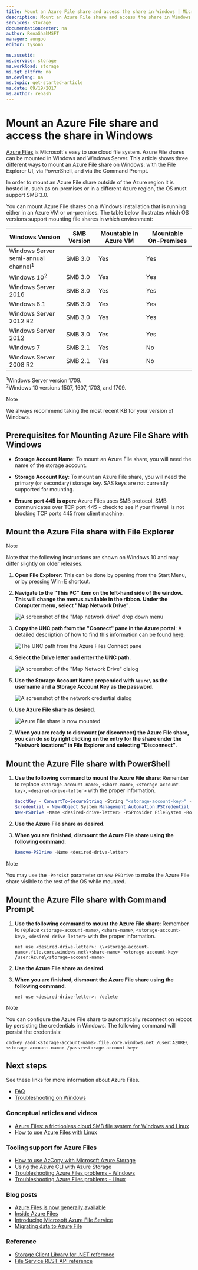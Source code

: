 ```yaml
---
title: Mount an Azure File share and access the share in Windows | Microsoft Docs
description: Mount an Azure File share and access the share in Windows.
services: storage
documentationcenter: na
author: RenaShahMSFT
manager: aungoo
editor: tysonn

ms.assetid: 
ms.service: storage
ms.workload: storage
ms.tgt_pltfrm: na
ms.devlang: na
ms.topic: get-started-article
ms.date: 09/19/2017
ms.author: renash
---
```


# Mount an Azure File share and access the share in Windows
[Azure Files](storage-files-introduction.md) is Microsoft's easy to use cloud file system. Azure File shares can be mounted in Windows and Windows Server. This article shows three different ways to mount an Azure File share on Windows: with the File Explorer UI, via PowerShell, and via the Command Prompt. 

In order to mount an Azure File share outside of the Azure region it is hosted in, such as on-premises or in a different Azure region, the OS must support SMB 3.0. 

You can mount Azure File shares on a Windows installation that is running either in an Azure VM or on-premises. The table below illustrates which OS versions support mounting file shares in which environment:

| Windows Version        | SMB Version | Mountable in Azure VM | Mountable On-Premises |
|------------------------|-------------|-----------------------|----------------------|
| Windows Server semi-annual channel<sup>1</sup> | SMB 3.0 | Yes | Yes |
| Windows 10<sup>2</sup>  | SMB 3.0 | Yes | Yes |
| Windows Server 2016    | SMB 3.0     | Yes                   | Yes                  |
| Windows 8.1            | SMB 3.0     | Yes                   | Yes                  |
| Windows Server 2012 R2 | SMB 3.0     | Yes                   | Yes                  |
| Windows Server 2012    | SMB 3.0     | Yes                   | Yes                  |
| Windows 7              | SMB 2.1     | Yes                   | No                   |
| Windows Server 2008 R2 | SMB 2.1     | Yes                   | No                   |

<sup>1</sup>Windows Server version 1709.  
<sup>2</sup>Windows 10 versions 1507, 1607, 1703, and 1709.

> [!Note]  
> We always recommend taking the most recent KB for your version of Windows.

## </a>Prerequisites for Mounting Azure File Share with Windows 
* **Storage Account Name**: To mount an Azure File share, you will need the name of the storage account.

* **Storage Account Key**: To mount an Azure File share, you will need the primary (or secondary) storage key. SAS keys are not currently supported for mounting.

* **Ensure port 445 is open**: Azure Files uses SMB protocol. SMB communicates over TCP port 445 - check to see if your firewall is not blocking TCP ports 445 from client machine.

## Mount the Azure File share with File Explorer
> [!Note]  
> Note that the following instructions are shown on Windows 10 and may differ slightly on older releases. 

1. **Open File Explorer**: This can be done by opening from the Start Menu, or by pressing Win+E shortcut.

2. **Navigate to the "This PC" item on the left-hand side of the window. This will change the menus available in the ribbon. Under the Computer menu, select "Map Network Drive"**.
    
    ![A screenshot of the "Map network drive" drop down menu](./media/storage-how-to-use-files-windows/1_MountOnWindows10.png)

3. **Copy the UNC path from the "Connect" pane in the Azure portal**: A detailed description of how to find this information can be found [here](storage-how-to-use-files-portal.md#connect-to-file-share).

    ![The UNC path from the Azure Files Connect pane](./media/storage-how-to-use-files-windows/portal_netuse_connect.png)

4. **Select the Drive letter and enter the UNC path.** 
    
    ![A screenshot of the "Map Network Drive" dialog](./media/storage-how-to-use-files-windows/2_MountOnWindows10.png)

5. **Use the Storage Account Name prepended with `Azure\` as the username and a Storage Account Key as the password.**
    
    ![A screenshot of the network credential dialog](./media/storage-how-to-use-files-windows/3_MountOnWindows10.png)

6. **Use Azure File share as desired**.
    
    ![Azure File share is now mounted](./media/storage-how-to-use-files-windows/4_MountOnWindows10.png)

7. **When you are ready to dismount (or disconnect) the Azure File share, you can do so by right clicking on the entry for the share under the "Network locations" in File Explorer and selecting "Disconnect"**.

## Mount the Azure File share with PowerShell
1. **Use the following command to mount the Azure File share**: Remember to replace `<storage-account-name>`, `<share-name>`, `<storage-account-key>`, `<desired-drive-letter>` with the proper information.

    ```PowerShell
    $acctKey = ConvertTo-SecureString -String "<storage-account-key>" -AsPlainText -Force
    $credential = New-Object System.Management.Automation.PSCredential -ArgumentList "Azure\<storage-account-name>", $acctKey
    New-PSDrive -Name <desired-drive-letter> -PSProvider FileSystem -Root "\\<storage-account-name>.file.core.windows.net\<share-name>" -Credential $credential
    ```

2. **Use the Azure File share as desired**.

3. **When you are finished, dismount the Azure File share using the following command**.

    ```PowerShell
    Remove-PSDrive -Name <desired-drive-letter>
    ```

> [!Note]  
> You may use the `-Persist` parameter on `New-PSDrive` to make the Azure File share visible to the rest of the OS while mounted.

## Mount the Azure File share with Command Prompt
1. **Use the following command to mount the Azure File share**: Remember to replace `<storage-account-name>`, `<share-name>`, `<storage-account-key>`, `<desired-drive-letter>` with the proper information.

    ```
    net use <desired-drive-letter>: \\<storage-account-name>.file.core.windows.net\<share-name> <storage-account-key> /user:Azure\<storage-account-name>
    ```

2. **Use the Azure File share as desired**.

3. **When you are finished, dismount the Azure File share using the following command**.

    ```
    net use <desired-drive-letter>: /delete
    ```

> [!Note]  
> You can configure the Azure File share to automatically reconnect on reboot by persisting the credentials in Windows. The following command will persist the credentials:
>   ```
>   cmdkey /add:<storage-account-name>.file.core.windows.net /user:AZURE\<storage-account-name> /pass:<storage-account-key>
>   ```

## Next steps
See these links for more information about Azure Files.

* [FAQ](../storage-files-faq.md)
* [Troubleshooting on Windows](storage-troubleshoot-windows-file-connection-problems.md)      

### Conceptual articles and videos
* [Azure Files: a frictionless cloud SMB file system for Windows and Linux](https://azure.microsoft.com/documentation/videos/azurecon-2015-azure-files-storage-a-frictionless-cloud-smb-file-system-for-windows-and-linux/)
* [How to use Azure Files with Linux](../storage-how-to-use-files-linux.md)

### Tooling support for Azure Files
* [How to use AzCopy with Microsoft Azure Storage](../common/storage-use-azcopy.md?toc=%2fazure%2fstorage%2ffiles%2ftoc.json)
* [Using the Azure CLI with Azure Storage](../common/storage-azure-cli.md?toc=%2fazure%2fstorage%2ffiles%2ftoc.json#create-and-manage-file-shares)
* [Troubleshooting Azure Files problems - Windows](storage-troubleshoot-windows-file-connection-problems.md)
* [Troubleshooting Azure Files problems - Linux](storage-troubleshoot-linux-file-connection-problems.md)

### Blog posts
* [Azure Files is now generally available](https://azure.microsoft.com/blog/azure-file-storage-now-generally-available/)
* [Inside Azure Files](https://azure.microsoft.com/blog/inside-azure-file-storage/)
* [Introducing Microsoft Azure File Service](http://blogs.msdn.com/b/windowsazurestorage/archive/2014/05/12/introducing-microsoft-azure-file-service.aspx)
* [Migrating data to Azure File ](https://azure.microsoft.com/blog/migrating-data-to-microsoft-azure-files/)

### Reference
* [Storage Client Library for .NET reference](https://msdn.microsoft.com/library/azure/dn261237.aspx)
* [File Service REST API reference](http://msdn.microsoft.com/library/azure/dn167006.aspx)
